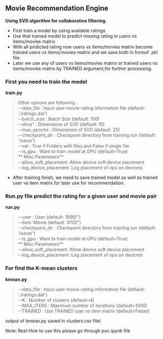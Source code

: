 ## Movie Recommendation Engine
<b> Using SVD algorithm for collaborative filtering.</b>

* First train a model by using available ratings
* Use that trained model to predict missing rating in users vs items/movies matrix
* With all pridicted rating now users vs items/movies matrix become trained users vs items/movies matrix and we save both in formof .pkl file.
* Later we use any of  users vs items/movies matrix or trained users vs items/movies matrix by TRAINED argument,for further processing.

### First you need to train the model

<b>train.py </b>
> Other options are following :\
  --data_file       : Input user-movie-rating information file (default: './ratings.dat')\
  --batch_size      : Batch Size (default: 100)\
  --dims"           : Dimensions of SVD (default: 15)\
  --max_epochs      : Dimensions of SVD (default: 25)\
  --checkpoint_dir  : Checkpoint directory from training run (default: '/save/')\
  --val             : True if Folders with files and False if single file\
  --is_gpu          : Want to train model at GPU (default=True)\
  ** Misc Parameters**\
  --allow_soft_placement    :Allow device soft device placement\
  --log_device_placement   :Log placement of ops on devices\

* After training finish, we need to save trained model as well as trained user vs item matrix
  for later use for recommendation.


### Run.py file predict the rating for a given user and movie pair
<b>run.py</b>
>  --user            : User (default: 1696)")\
  --item            :Movie (default: 3113)")\
  --checkpoint_dir  : Checkpoint directory from training run (default: '/save/')\
  --is_gpu          : Want to train model at GPU (default=True)\
  ** Misc Parameters**\
  --allow_soft_placement    :Allow device soft device placement\
  --log_device_placement   :Log placement of ops on devices\

### For find the K-mean clusters
 <b>kmean.py</b>
>  --data_file       : Input user-movie-rating information file (default: './ratings.dat')\
  --K               : Number of clusters (default=4)\
  --MAX_ITERS       : Maximum number of iterations (default=1000)\
  --TRAINED         : Use TRAINED user vs item matrix (default=False)\

output of kmean.py saved in clusters.csv file\

Note: Rest How to use this please go through poc.ipynb file
